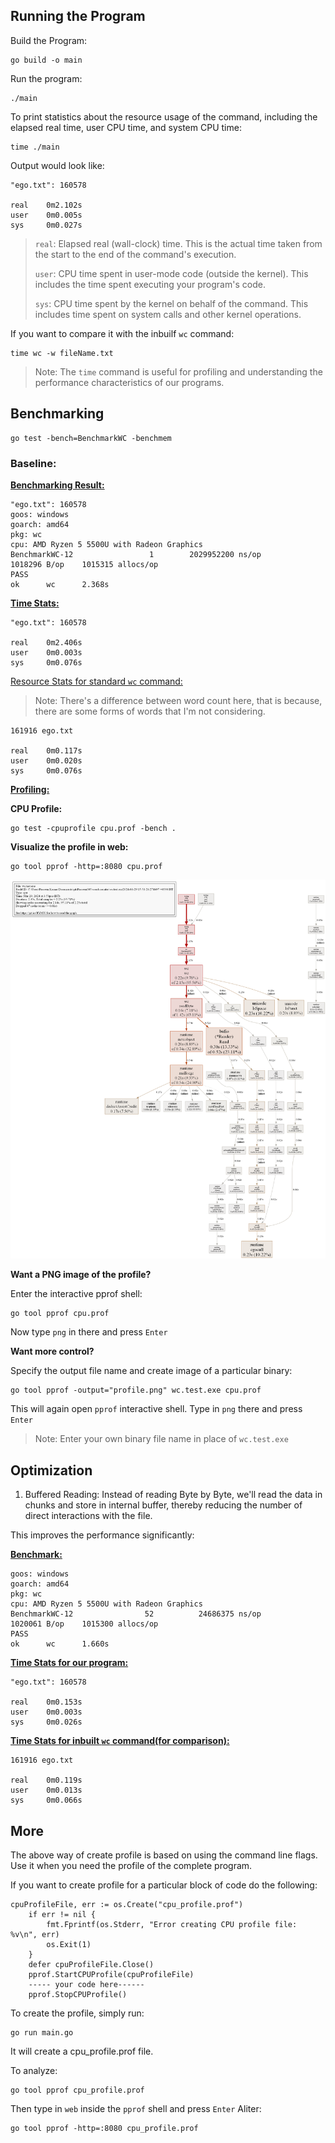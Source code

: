 ## Running the Program

Build the Program:

```
go build -o main
```

Run the program:
```
./main
```
To print statistics about the resource usage of the command, including the elapsed real time, user CPU time, and system CPU time:
```
time ./main
```
Output would look like:
```
"ego.txt": 160578

real    0m2.102s
user    0m0.005s
sys     0m0.027s
```
> `real`: Elapsed real (wall-clock) time. This is the actual time taken from the start to the end of the command's execution.
>
> `user`: CPU time spent in user-mode code (outside the kernel). This includes the time spent executing your program's code.
>
> `sys`: CPU time spent by the kernel on behalf of the command. This includes time spent on system calls and other kernel operations.


If you want to compare it with the inbuilf `wc` command:
```
time wc -w fileName.txt
```

> Note: The `time` command is useful for profiling and understanding the performance characteristics of our programs.


## Benchmarking

```
go test -bench=BenchmarkWC -benchmem
```

### Baseline:

**<u>Benchmarking Result:</u>**
```
"ego.txt": 160578
goos: windows
goarch: amd64
pkg: wc
cpu: AMD Ryzen 5 5500U with Radeon Graphics
BenchmarkWC-12                 1        2029952200 ns/op         1018296 B/op    1015315 allocs/op
PASS
ok      wc      2.368s
```
**<u>Time Stats:</u>**
```
"ego.txt": 160578

real    0m2.406s
user    0m0.003s
sys     0m0.076s
```
<u>Resource Stats for standard `wc` command:</u>
> Note: There's a difference between word count here, that is because, there are some forms of words that I'm not considering.
```
161916 ego.txt

real    0m0.117s
user    0m0.020s
sys     0m0.076s
```

**<u>Profiling:</u>**

**CPU Profile:**
```
go test -cpuprofile cpu.prof -bench .
```

**Visualize the profile in web:**
```
go tool pprof -http=:8080 cpu.prof
```
![Profile Image](profile1.png)

**Want a PNG image of the profile?**

Enter the interactive pprof shell:
```
go tool pprof cpu.prof
```
Now type `png` in there and press `Enter`

**Want more control?**

Specify the output file name and create image of a particular binary:
```
go tool pprof -output="profile.png" wc.test.exe cpu.prof
```
This will again open `pprof` interactive shell. Type in `png` there and press `Enter`
> Note: Enter your own binary file name in place of `wc.test.exe`


## Optimization

1. Buffered Reading: Instead of reading Byte by Byte, we'll read the data in chunks and store in internal buffer, thereby reducing the number of direct interactions with the file.

This improves the performance significantly:

**<u>Benchmark:</u>**
```
goos: windows
goarch: amd64
pkg: wc
cpu: AMD Ryzen 5 5500U with Radeon Graphics
BenchmarkWC-12                52          24686375 ns/op         1020061 B/op    1015300 allocs/op
PASS
ok      wc      1.660s
```
**<u>Time Stats for our program:</u>**
```
"ego.txt": 160578

real    0m0.153s
user    0m0.003s
sys     0m0.026s
```
**<u>Time Stats for inbuilt `wc` command(for comparison):</u>**
```
161916 ego.txt

real    0m0.119s
user    0m0.013s
sys     0m0.066s
```










## More
The above way of create profile is based on using the command line flags. Use it when you need the profile of the complete program.

If you want to create profile for a particular block of code do the following:
```
cpuProfileFile, err := os.Create("cpu_profile.prof")
	if err != nil {
		fmt.Fprintf(os.Stderr, "Error creating CPU profile file: %v\n", err)
		os.Exit(1)
	}
	defer cpuProfileFile.Close()
	pprof.StartCPUProfile(cpuProfileFile)
	----- your code here------
	pprof.StopCPUProfile()
```
To create the profile, simply run:
```
go run main.go
```
It will create a cpu_profile.prof file.

To analyze:
```
go tool pprof cpu_profile.prof
```
Then type in `web` inside the `pprof` shell and press `Enter`
Aliter:
```
go tool pprof -http=:8080 cpu_profile.prof
```